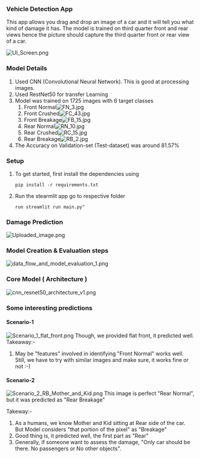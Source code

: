 ### Vehicle Detection App
This app allows you drag and drop an image of a car and it will tell you what kind of damage it has. The model is trained on third quarter front and rear views hence the picture should capture the third quarter front or rear view of a car.

![UI_Screen.png](UI_Screen.png)

### Model Details
1. Used CNN (Convolutional Neural Network). This is good at processing images. 
2. Used RestNet50 for transfer Learning
3. Model was trained on 1725 images with 6 target classes 
   1. Front Normal![FN_3.jpg](FN_3.jpg)
   2. Front Crushed![FC_43.jpg](FC_43.jpg)
   3. Front Breakage![FB_15.jpg](FB_15.jpg)
   4. Rear Normal![RN_10.jpg](RN_10.jpg)
   5. Rear Crushed![RC_15.jpg](RC_15.jpg)
   6. Rear Breakage![RB_2.jpg](RB_2.jpg)
4. The Accuracy on Validation-set (Test-dataset) was around 81.57%

### Setup 
1.  To get started, first install the dependencies using

      ```commandline
      pip install -r requirements.txt
      ```

   2. Run the stearmlit app
      go to respective folder 
   
      ``` commandline
      run streamlit run main.py"
      ```
### Damage Prediction 
![Uploaded_image.png](Uploaded_image.png)

### Model Creation & Evaluation steps
![data_flow_and_model_evaluation_1.png](data_flow_and_model_evaluation_1.png)

### Core Model ( Architecture ) 
![cnn_resnet50_architecture_v1.png](cnn_resnet50_architecture_v1.png)

### Some interesting predictions
#### Scenario-1 
![Scenario_1_flat_front.png](Scenario_1_flat_front.png)
Though, we provided flat front, it predicted well.
Takeaway:- 
1.  May be "features" involved in identifying "Front Normal" works well. Still, we have to try with similar images and make sure, it works fine or not :-)


#### Scenario-2
![Scenario_2_RB_Mother_and_Kid.png](Scenario_2_RB_Mother_and_Kid.png)
This image is perfect "Rear Normal", but it was predicted as "Rear Breakage"
    
Takeway:- 
1.  As a humans, we know Mother and Kid sitting at Rear side of the car. But Model considers "that portion of the pixel" as "Breakage"
2. Good thing is, it predicted well, the first part as "Rear"
3. Generally, if someone want to assess the damage, "Only car should be there. No passengers or No other objects". 
